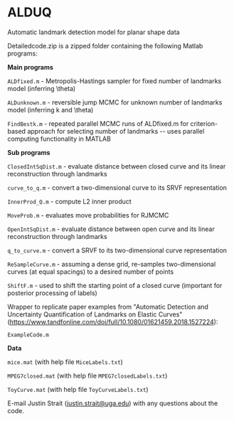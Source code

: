 # ALDUQ
Automatic landmark detection model for planar shape data

Detailedcode.zip is a zipped folder containing the following Matlab programs:

**Main programs**

`ALDfixed.m` - Metropolis-Hastings sampler for fixed number of landmarks model (inferring \theta)

`ALDunknown.m` - reversible jump MCMC for unknown number of landmarks model (inferring k and \theta)

`FindBestk.m` - repeated parallel MCMC runs of ALDfixed.m for criterion-based approach for selecting number of landmarks -- uses parallel computing functionality in MATLAB

**Sub programs**

`ClosedIntSqDist.m` - evaluate distance between closed curve and its linear reconstruction through landmarks

`curve_to_q.m` - convert a two-dimensional curve to its SRVF representation

`InnerProd_Q.m` - compute L2 inner product

`MoveProb.m` - evaluates move probabilities for RJMCMC

`OpenIntSqDist.m` - evaluate distance between open curve and its linear reconstruction through landmarks

`q_to_curve.m` - convert a SRVF to its two-dimensional curve representation

`ReSampleCurve.m` - assuming a dense grid, re-samples two-dimensional curves (at equal spacings) to a desired number of points

`ShiftF.m` - used to shift the starting point of a closed curve (important for posterior processing of labels)

Wrapper to replicate paper examples from "Automatic Detection and Uncertainty Quantification of Landmarks on Elastic Curves" (https://www.tandfonline.com/doi/full/10.1080/01621459.2018.1527224):

`ExampleCode.m`

**Data**

`mice.mat` (with help file `MiceLabels.txt`)

`MPEG7closed.mat` (with help file `MPEG7closedLabels.txt`)

`ToyCurve.mat` (with help file `ToyCurveLabels.txt`)

E-mail Justin Strait (justin.strait@uga.edu) with any questions about the code.
